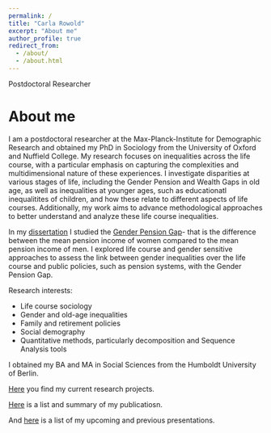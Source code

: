 ```yaml
---
permalink: /
title: "Carla Rowold"
excerpt: "About me"
author_profile: true
redirect_from: 
  - /about/
  - /about.html
---
```


Postdoctoral Researcher

About me
======

I am a postdoctoral researcher at the Max-Planck-Institute for Demographic Research and obtained my PhD in Sociology from the University of Oxford and Nuffield College. My research focuses on inequalities across the life course, with a particular emphasis on capturing the complexities and multidimensional nature of these experiences. I investigate disparities at various stages of life, including the Gender Pension and Wealth Gaps in old age, as well as inequalities at younger ages, such as educationatl inequalitites of children, and how these relate to different aspects of life courses. Additionally, my work aims to advance methodological approaches to better understand and analyze these life course inequalities.

In my [dissertation](https://ora.ox.ac.uk/objects/uuid:74763cc3-e58c-4581-abe3-ce542e8774fd) I studied the [Gender Pension Gap](https://crowold.github.io/projects/genderpensiongap/)- that is the difference between the mean pension income of women compared to the mean pension income of men. I explored life course and gender sensitive approaches to assess the link between gender inequalities over the life course and public policies, such as pension systems, with the Gender Pension Gap. 

Research interests:
- Life course sociology
- Gender and old-age inequalities
- Family and retirement policies
- Social demography
- Quantitative methods, particularly decomposition and Sequence Analysis tools

I obtained my BA and MA in Social Sciences from the Humboldt University of Berlin. 

[Here](https://crowold.github.io/projects/) you find my current research projects.

[Here](https://crowold.github.io/publications/) is a list and summary of my publicatiosn.

 And [here](https://crowold.github.io/talks/) is a list of my upcoming and previous presentations.




